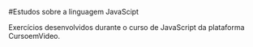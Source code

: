 #Estudos sobre a linguagem JavaScipt

Exercícios desenvolvidos durante o curso de JavaScript da plataforma CursoemVideo.
